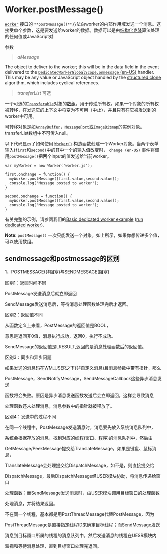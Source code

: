 # Worker.postMessage()





[`Worker`](https://developer.mozilla.org/zh-CN/docs/Web/API/Worker) 接口的 `**postMessage()**`方法向worker的内部作用域发送一个消息。这接受单个参数，这是要发送给worker的数据。数据可以是由[结构化克隆](https://developer.mozilla.org/en-US/docs/Web/Guide/DOM/The_structured_clone_algorithm)算法处理的任何值或JavaScript对

参数

> *aMessage*

The object to deliver to the worker; this will be in the data field in the event delivered to the [`DedicatedWorkerGlobalScope.onmessage` (en-US)](https://developer.mozilla.org/en-US/docs/Web/API/DedicatedWorkerGlobalScope/onmessage) handler. This may be any value or JavaScript object handled by the [structured clone](https://developer.mozilla.org/en-US/docs/Web/API/Web_Workers_API/Structured_clone_algorithm) algorithm, which includes cyclical references.

> *transferList* 可选

一个可选的[`Transferable`](https://developer.mozilla.org/zh-CN/docs/Web/API/Transferable)对象的[数组](https://developer.mozilla.org/en-US/docs/Web/JavaScript/Reference/Global_Objects/Array)，用于传递所有权。如果一个对象的所有权被转移，在发送它的上下文中将变为不可用（中止），并且只有在它被发送到的worker中可用。

可转移对象是如[`ArrayBuffer`](https://developer.mozilla.org/zh-CN/docs/Web/JavaScript/Reference/Global_Objects/ArrayBuffer)，[`MessagePort`](https://developer.mozilla.org/zh-CN/docs/Web/API/MessagePort)或[`ImageBitmap`](https://developer.mozilla.org/zh-CN/docs/Web/API/ImageBitmap)的实例对象。transferList数组中不可传入null。

以下代码显示了如何使用 [`Worker()`](https://developer.mozilla.org/zh-CN/docs/Web/API/Worker/Worker) 构造函数创建一个Worker对象。当两个表单输入(`first`和`second)`中的其中一个的输入值改变时， `change (en-US)` 事件将调用`postMessage()`把两个input的值发送给当前worker。

```
var myWorker = new Worker('worker.js');

first.onchange = function() {
  myWorker.postMessage([first.value,second.value]);
  console.log('Message posted to worker');
}

second.onchange = function() {
  myWorker.postMessage([first.value,second.value]);
  console.log('Message posted to worker');
}
```

有关完整的示例，请参阅我们的[Basic dedicated worker example](https://github.com/mdn/simple-web-worker) ([run dedicated worker](https://mdn.github.io/simple-web-worker/)).

**Note**: `postMessage()` 一次只能发送一个对象。如上所示，如果你想传递多个值，可以使用数组。







## sendmessage和postmessage的区别

1、POSTMESSAGE(非阻塞)与SENDMESSAGE(阻塞)

区别1：返回时间不同

PostMessage发送消息后就立即返回

SendMessage发送消息后，等待消息处理函数处理完后才返回。

 

区别2：返回值不同

从函数定义上来看，PostMessage的返回值是BOOL，

意思是返回非0值，消息执行成功，返回0，执行不成功。

SendMessage的返回值是LRESULT,返回的是消息处理函数后的返回值。

 

区别3：同步和异步问题

如果发送的消息码在WM_USER之下(非自定义消息)且消息参数中带有指针，那么

PostMessage，SendNotifyMessage，SendMessageCallback这些异步消息发送

函数将会失败。原因是异步消息发送函数发送后会立即返回，这样会导致消息

处理函数还未处理消息，消息参数中的指针就被释放了。

 

区别4：发送中的过程不同

在同一个线程中，PostMessage发送消息时，消息要先放入系统消息队列中，

系统会根据存放的消息，找到对应的线程(窗口、程序)的消息队列中，然后由

GetMessage/PeekMessage提交给TranslateMessage，如果是键盘、鼠标消息，

TranslateMessage会处理提交给DispatchMessage，如不是，则直接提交给

DispatchMessage，最后DispatchMessage经USER模块协助，将消息传递给窗口

处理函数；而SendMessage发送消息时，由USER模块调用目标窗口的处理函数

处理消息，并将结果返回。

不在同一个线程，基本都是用PostThreadMessage代替PostMessage，因为

PostThreadMessage是直接指定线程ID来确定目标线程；而SendMessage发送

消息到目标窗口所属的线程的消息队列中，然后发送消息的线程在UESR模块内

监视和等待消息处理，直到目标窗口处理完返回。